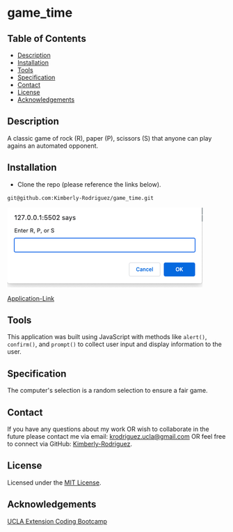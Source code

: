 # game_time

## Table of Contents

* [Description](#description)
* [Installation](#installation)
* [Tools](#tools)
* [Specification](#Specification)
* [Contact](#contact)
* [License](#license)
* [Acknowledgements](#acknowledgements)

## Description
A classic game of rock (R), paper (P), scissors (S) that anyone can play agains an automated opponent. 

## Installation

* Clone the repo (please reference the links below).
```md 
git@github.com:Kimberly-Rodriguez/game_time.git

```
![webimage](public/assets/rockPaperScissors.png)

[Application-Link]( https://kimberly-rodriguez.github.io/game_time/)

## Tools

This application was built using JavaScript with methods like `alert()`, `confirm()`, and `prompt()` to collect user input and display information to the user.

## Specification

The computer's selection is a random selection to ensure a fair game. 

## Contact

If you have any questions about my work OR wish to collaborate in the future please contact me via email: krodriguez.ucla@gmail.com OR feel free to connect via GitHub: [Kimberly-Rodriguez](https://github.com/Kimberly-Rodriguez).

## License 

Licensed under the [MIT License](LICENSE).

## Acknowledgements

[UCLA Extension Coding Bootcamp](https://bootcamp.uclaextension.edu/coding/)



